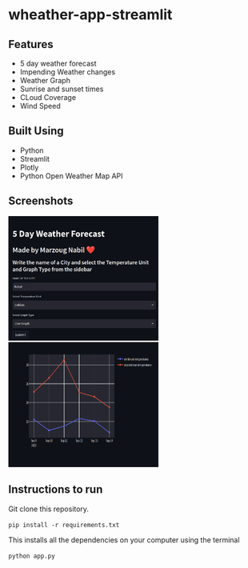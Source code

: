 # wheather-app-streamlit



## Features

- 5 day weather forecast
- Impending Weather changes
- Weather Graph
- Sunrise and sunset times
- CLoud Coverage
- Wind Speed

## Built Using

- Python
- Streamlit
- Plotly
- Python Open Weather Map API


## Screenshots

                                                                                                                  
<img src="images/Screenshot from 2022-09-09 12-35-50.png"  width="300"/>  <img src="images/Screenshot from 2022-09-09 12-37-00.png" height = 250  width="300"/> 




## Instructions to run

Git clone this repository.

```pip install -r requirements.txt ```

This installs all the dependencies on your computer using the terminal 

```python app.py```
